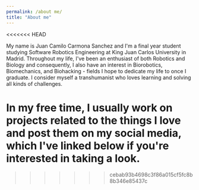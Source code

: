 ```yaml
---
permalink: /about me/
title: "About me"
---
```

<<<<<<< HEAD

My name is Juan Camilo Carmona Sanchez and I'm a final year student studying Software Robotics Engineering at King Juan Carlos University in Madrid. Throughout my life, I've been an enthusiast of both Robotics and Biology and consequently, I also have an interest in Biorobotics, Biomechanics, and Biohacking - fields I hope to dedicate my life to once I graduate. I consider myself a transhumanist who loves learning and solving all kinds of challenges.

In my free time, I usually work on projects related to the things I love and post them on my social media, which I've linked below if you're interested in taking a look.
=======
>>>>>>> cebab93b4698c3f86a015cf5fc8b8b346e85437c
